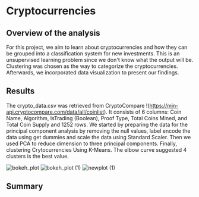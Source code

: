 # Cryptocurrencies

## Overview of the analysis
 
For this project, we aim to learn about cryptocurrencies and how they can be grouped into a classification system for new investments. This is an unsupervised learning problem since we don't know what the output will be. Clustering was chosen as the way to categorize the cryptocurrencies. Afterwards, we incorporated data visualization to present our findings.

## Results

The crypto_data.csv was retrieved from CryptoCompare !(https://min-api.cryptocompare.com/data/all/coinlist). It consists of 6 columns: 	Coin Name,	Algorithm,	IsTrading (Boolean),	Proof Type,	Total Coins Mined, and	Total Coin Supply and 1252 rows. We started by preparing the data for the principal component analysis by removing the null values, label encode the data using get dummies and scale the data using Standard Scaler. Then we used PCA to reduce dimension to three principal components. Finally, clustering Crytocurrencies Using K-Means. The elbow curve suggested 4 clusters  is the best value. 

![bokeh_plot](https://user-images.githubusercontent.com/66279829/173300310-b3467ab4-8c58-4c0d-aaf3-463e693f1c37.png)
![bokeh_plot (1)](https://user-images.githubusercontent.com/66279829/173300345-a8466924-3d17-4725-8ce0-a3f57a252aa1.png)
![newplot (1)](https://user-images.githubusercontent.com/66279829/173300364-ce515375-0691-4370-bd72-0e60bc7db4d1.png)


## Summary


